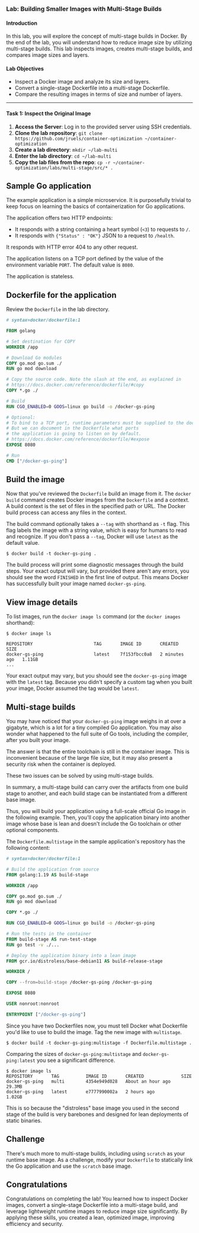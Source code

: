 ### Lab: Building Smaller Images with Multi-Stage Builds 

#### **Introduction**
In this lab, you will explore the concept of multi-stage builds in Docker. By the end of the lab, you will understand how to reduce image size by utilizing multi-stage builds. This lab inspects images, creates multi-stage builds, and compares image sizes and layers.

#### **Lab Objectives**
- Inspect a Docker image and analyze its size and layers.
- Convert a single-stage Dockerfile into a multi-stage Dockerfile.
- Compare the resulting images in terms of size and number of layers.

---

#### **Task 1: Inspect the Original Image**
1. **Access the Server**: Log in to the provided server using SSH credentials.
2. **Clone the lab repository**: `git clone https://github.com/jruels/container-optimization ~/container-optimization`
3. **Create a lab directory**: `mkdir ~/lab-multi`
4. **Enter the lab directory**: `cd ~/lab-multi`
5. **Copy the lab files from the repo**: `cp -r ~/container-optimization/labs/multi-stage/src/* .`



## Sample Go application

The example application is a simple microservice. It is purposefully trivial to keep focus on learning the basics of containerization for Go applications.

The application offers two HTTP endpoints:

- It responds with a string containing a heart symbol (`<3`) to requests to `/`.
- It responds with `{"Status" : "OK"}` JSON to a request to `/health`.

It responds with HTTP error 404 to any other request.

The application listens on a TCP port defined by the value of the environment variable `PORT`. The default value is `8080`.

The application is stateless.



## Dockerfile for the application

Review the `Dockerfile` in the lab directory. 

```dockerfile
# syntax=docker/dockerfile:1

FROM golang

# Set destination for COPY
WORKDIR /app

# Download Go modules
COPY go.mod go.sum ./
RUN go mod download

# Copy the source code. Note the slash at the end, as explained in
# https://docs.docker.com/reference/dockerfile/#copy
COPY *.go ./

# Build
RUN CGO_ENABLED=0 GOOS=linux go build -o /docker-gs-ping

# Optional:
# To bind to a TCP port, runtime parameters must be supplied to the docker command.
# But we can document in the Dockerfile what ports
# the application is going to listen on by default.
# https://docs.docker.com/reference/dockerfile/#expose
EXPOSE 8080

# Run
CMD ["/docker-gs-ping"]
```



## Build the image

Now that you've reviewed the `Dockerfile` build an image from it. The `docker build` command creates Docker images from the `Dockerfile` and a context. A build context is the set of files in the specified path or URL. The Docker build process can access any files in the context.

The build command optionally takes a `--tag` with shorthand as `-t`  flag. This flag labels the image with a string value, which is easy for humans to read and recognize. If you don't pass a `--tag`, Docker will use `latest` as the default value.



```console
$ docker build -t docker-gs-ping .
```

The build process will print some diagnostic messages through the build steps. Your exact output will vary, but provided there aren't any errors, you should see the word `FINISHED` in the first line of output. This means Docker has successfully built your image named `docker-gs-ping`.



## View image details

To list images, run the `docker image ls` command (or the `docker images` shorthand):



```console
$ docker image ls

REPOSITORY                       TAG       IMAGE ID       CREATED         SIZE
docker-gs-ping                   latest    7f153fbcc0a8   2 minutes ago   1.11GB
...
```

Your exact output may vary, but you should see the `docker-gs-ping` image with the `latest` tag. Because you didn't specify a custom tag when you built your image, Docker assumed the tag would be `latest`.



## Multi-stage builds

You may have noticed that your `docker-gs-ping` image weighs in at over a gigabyte, which is a lot for a tiny compiled Go application. You may also wonder what happened to the full suite of Go tools, including the compiler, after you built your image.

The answer is that the entire toolchain is still in the container image. This is inconvenient because of the large file size, but it may also present a security risk when the container is deployed.

These two issues can be solved by using multi-stage builds.

In summary, a multi-stage build can carry over the artifacts from one build stage to another, and each build stage can be instantiated from a different base image.

Thus, you will build your application using a full-scale official Go image in the following example. Then, you'll copy the application binary into another image whose base is lean and doesn't include the Go toolchain or other optional components.

The `Dockerfile.multistage` in the sample application's repository has the following content:



```dockerfile
# syntax=docker/dockerfile:1

# Build the application from source
FROM golang:1.19 AS build-stage

WORKDIR /app

COPY go.mod go.sum ./
RUN go mod download

COPY *.go ./

RUN CGO_ENABLED=0 GOOS=linux go build -o /docker-gs-ping

# Run the tests in the container
FROM build-stage AS run-test-stage
RUN go test -v ./...

# Deploy the application binary into a lean image
FROM gcr.io/distroless/base-debian11 AS build-release-stage

WORKDIR /

COPY --from=build-stage /docker-gs-ping /docker-gs-ping

EXPOSE 8080

USER nonroot:nonroot

ENTRYPOINT ["/docker-gs-ping"]
```

Since you have two Dockerfiles now, you must tell Docker what Dockerfile you'd like to use to build the image. Tag the new image with `multistage`. 



```console
$ docker build -t docker-gs-ping:multistage -f Dockerfile.multistage .
```

Comparing the sizes of `docker-gs-ping:multistage` and `docker-gs-ping:latest` you see a significant difference.



```console
$ docker image ls
REPOSITORY       TAG          IMAGE ID       CREATED              SIZE
docker-gs-ping   multi        4354e949d028   About an hour ago    29.3MB
docker-gs-ping   latest       e7777990002a   2 hours ago          1.02GB
```

This is so because the "distroless" base image you used in the second stage of the build is very barebones and designed for lean deployments of static binaries.



## Challenge

There's much more to multi-stage builds, including using `scratch` as your runtime base image. As a challenge, modify your `Dockerfile` to statically link the Go application and use the `scratch` base image. 



## Congratulations

Congratulations on completing the lab! You learned how to inspect Docker images, convert a single-stage Dockerfile into a multi-stage build, and leverage lightweight runtime images to reduce image size significantly. By applying these skills, you created a lean, optimized image, improving efficiency and security. 
